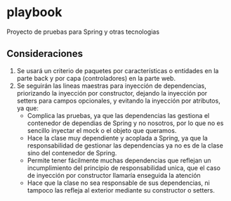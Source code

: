# playbook
Proyecto de pruebas para Spring y otras tecnologias

## Consideraciones
1. Se usará un criterio de paquetes por características o entidades en la parte back y por capa (controladores) en la parte web.
2. Se seguirán las lineas maestras para inyección de dependencias, priorizando la inyección por constructor, dejando la inyección por setters para campos opcionales, y evitando la inyección por atributos, ya que:
   - Complica las pruebas, ya que las dependencias las gestiona el contenedor de dependias de Spring y no nosotros, por lo que no es            sencillo inyectar el mock o el objeto que queramos.
   - Hace la clase muy dependiente y acoplada a Spring, ya que la responsabilidad de gestionar las dependencias ya no es de la clase sino        del contenedor de Spring.
   - Permite tener fácilmente muchas dependencias que reflejan un incumplimiento del principio de responsabilidad unica, que el caso de          inyección por constructor llamaría enseguida la atención
   - Hace que la clase no sea responsable de sus dependencias, ni tampoco las refleja al exterior mediante su constructor o setters.
